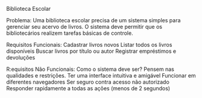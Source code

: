 Biblioteca Escolar

Problema:
Uma biblioteca escolar precisa de um sistema simples para gerenciar seu acervo de livros. O sistema deve permitir que os bibliotecários realizem tarefas básicas de controle.

Requisitos Funcionais:
Cadastrar livros novos
Listar todos os livros disponíveis
Buscar livros por título ou autor
Registrar empréstimos e devoluções

R:equisitos Não Funcionais:
Como o sistema deve ser? Pensem nas qualidades e restrições.
Ter uma interface intuitiva e amigável
Funcionar em diferentes navegadores
Ser seguro contra acesso não autorizado
Responder rapidamente a todas as ações (menos de 2 segundos)
